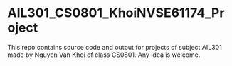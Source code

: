 # AIL301_CS0801_KhoiNVSE61174_Project
This repo contains source code and output for projects of subject AIL301 made by Nguyen Van Khoi of class CS0801.
Any idea is welcome. 
